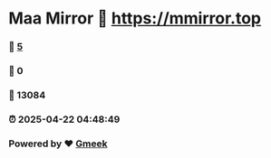 # Maa Mirror :link: https://mmirror.top 
### :page_facing_up: [5](https://mmirror.top/tag.html) 
### :speech_balloon: 0 
### :hibiscus: 13084 
### :alarm_clock: 2025-04-22 04:48:49 
### Powered by :heart: [Gmeek](https://github.com/Meekdai/Gmeek)
